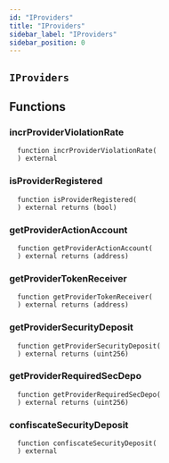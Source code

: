 ```yaml
---
id: "IProviders"
title: "IProviders"
sidebar_label: "IProviders"
sidebar_position: 0
---
```


## `IProviders`



## Functions
### incrProviderViolationRate
```solidity
  function incrProviderViolationRate(
  ) external 
```


### isProviderRegistered
```solidity
  function isProviderRegistered(
  ) external returns (bool)
```


### getProviderActionAccount
```solidity
  function getProviderActionAccount(
  ) external returns (address)
```


### getProviderTokenReceiver
```solidity
  function getProviderTokenReceiver(
  ) external returns (address)
```


### getProviderSecurityDeposit
```solidity
  function getProviderSecurityDeposit(
  ) external returns (uint256)
```


### getProviderRequiredSecDepo
```solidity
  function getProviderRequiredSecDepo(
  ) external returns (uint256)
```


### confiscateSecurityDeposit
```solidity
  function confiscateSecurityDeposit(
  ) external 
```


